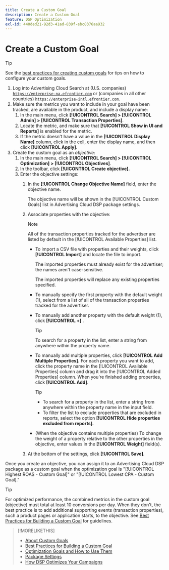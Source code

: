 ```yaml
---
title: Create a Custom Goal
description: Create a Custom Goal
feature: DSP Optimization
exl-id: 440ded21-92d3-41ad-839f-ebc8376aa932
---
```

# Create a Custom Goal

>[!TIP]
>
>See the [best practices for creating custom goals](custom-goal-best-practices.md) for tips on how to configure your custom goals.

1. Log into Advertising Cloud Search at (U.S. companies) [`https://enterprise-na.efrontier.com`](https://enterprise-na.efrontier.com) or (companies in all other countries) [`https://enterprise-intl.efrontier.com`](https://enterprise-intl.efrontier.com).
1. Make sure the metrics you want to include in your goal have been tracked, are available in the product, and include a display name:
    1. In the main menu, click **[!UICONTROL Search] > [!UICONTROL Admin] > [!UICONTROL Transaction Properties]**.
    1. Locate the metric, and make sure that **[!UICONTROL Show in UI and Reports]** is enabled for the metric.
    1. If the metric doesn't have a value in the **[!UICONTROL Display Name]** column, click in the cell, enter the display name, and then click **[!UICONTROL Apply].**
1. Create the custom goal as an *objective*:
    1. In the main menu, click **[!UICONTROL Search] > [!UICONTROL Optimization] > [!UICONTROL Objectives]**.
    1. In the toolbar, click **[!UICONTROL Create objective].**
    1. Enter the objective settings:
        1. In the **[!UICONTROL Change Objective Name]** field, enter the objective name.

           The objective name will be shown in the [!UICONTROL Custom Goals] list in Advertising Cloud DSP package settings.

        1. Associate properties with the objective:
        
           >[!NOTE]
           >
           > All of the transaction properties tracked for the advertiser are listed by default in the [!UICONTROL Available Properties] list.

            * To import a CSV file with properties and their weights, click **[!UICONTROL Import]** and locate the file to import.
            
               The imported properties must already exist for the advertiser; the names aren't case-sensitive.
               
               The imported properties will replace any existing properties specified.
               
            * To manually specify the first property with the default weight (1), select from a list of all of the transaction properties tracked for the advertiser.
            
            * To manually add another property with the default weight (1), click **[!UICONTROL +]** .

               >[!TIP]
               >
               > To search for a property in the list, enter a string from anywhere within the property name.

            * To manually add multiple properties, click **[!UICONTROL Add Multiple Properties].** For each property you want to add, click the property name in the [!UICONTROL Available Properties] column and drag it into the [!UICONTROL Added Properties] column. When you're finished adding properties, click **[!UICONTROL Add]**.

               >[!TIP]
               >
               >* To search for a property in the list, enter a string from anywhere within the property name in the input field.
               >* To filter the list to exclude properties that are excluded in reports, select the option **[!UICONTROL Hide properties excluded from reports].**
               
            * (When the objective contains multiple properties) To change the weight of a property relative to the other properties in the objective, enter values in the **[!UICONTROL Weight]** field(s).
            
        1. At the bottom of the settings, click **[!UICONTROL Save]**.

Once you create an objective, you can assign it to an Advertising Cloud DSP package as a custom goal when the optimization goal is "[!UICONTROL Highest ROAS - Custom Goal]" or "[!UICONTROL Lowest CPA - Custom Goal]."

>[!TIP]
>
>For optimized <!-- optimum? Or optimization won't happen at all w/out it? -->performance, the combined metrics in the custom goal (objective) must total at least 10 conversions per day. When they don't, the best practice is to add additional supporting events (transaction properties), such a product pages or application starts, to the objective. See [Best Practices for Building a Custom Goal](custom-goal-best-practices.md) for guidelines.

>[!MORELIKETHIS]
>
>* [About Custom Goals](custom-goal-about.md)
>* [Best Practices for Building a Custom Goal](custom-goal-best-practices.md)
>* [Optimization Goals and How to Use Them](optimization-goals.md)
>* [Package Settings](/help/dsp/campaign-management/packages/package-settings.md)
> * [How DSP Optimizes Your Campaigns](optimization-how-dsp-optimizes-campaigns.md)
